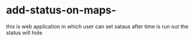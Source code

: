 # add-status-on-maps-
this is web application in which user can set sataus after time is run out the status will hide
